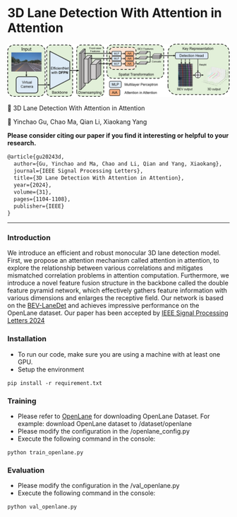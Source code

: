 # 3D Lane Detection With Attention in Attention

![image](image/main_structure.png)

:page_facing_up: 3D Lane Detection With Attention in Attention

:boy: Yinchao Gu, Chao Ma, Qian Li, Xiaokang Yang

**Please consider citing our paper if you find it interesting or helpful to your research.**
```
@article{gu20243d,
  author={Gu, Yinchao and Ma, Chao and Li, Qian and Yang, Xiaokang},
  journal={IEEE Signal Processing Letters}, 
  title={3D Lane Detection With Attention in Attention}, 
  year={2024},
  volume={31},
  pages={1104-1108},
  publisher={IEEE}
}
```

---

### Introduction

We introduce an efficient and robust monocular 3D lane detection model. First, we propose an attention mechanism called attention in attention, to explore the relationship between various correlations and mitigates mismatched correlation problems in attention computation. Furthermore, we introduce a novel feature fusion structure in the backbone called the double feature pyramid network, which effectively gathers feature information with various dimensions and enlarges the receptive field. Our network is based on the [BEV-LaneDet](https://arxiv.org/abs/2210.06006) and achieves impressive performance on the OpenLane dataset. Our paper has been accepted by [IEEE Signal Processing Letters 2024](https://ieeexplore.ieee.org/abstract/document/10500508)

### Installation
- To run our code, make sure you are using a machine with at least one GPU.
- Setup the environment 
```
pip install -r requirement.txt
```

### Training
- Please refer to [OpenLane](https://github.com/OpenPerceptionX/OpenLane) for downloading OpenLane Dataset. For example: download OpenLane dataset to /dataset/openlane
- Please modify the configuration in the /openlane_config.py
- Execute the following command in the console:
```
python train_openlane.py
```

### Evaluation
- Please modify the configuration in the /val_openlane.py
- Execute the following command in the console:
```
python val_openlane.py
```
